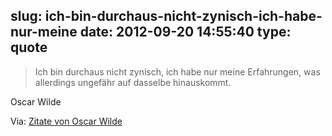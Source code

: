 slug: ich-bin-durchaus-nicht-zynisch-ich-habe-nur-meine
date: 2012-09-20 14:55:40
type: quote
---

> Ich bin durchaus nicht zynisch, ich habe nur meine Erfahrungen, was allerdings ungefähr auf dasselbe hinauskommt.

Oscar Wilde

 Via: [Zitate von Oscar Wilde](http://www.bk-luebeck.eu/zitate-wilde.html)

